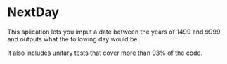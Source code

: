 # NextDay
This aplication lets you imput a date between the years of 1499 and 9999 and outputs what the following day would be.

It also includes unitary tests that cover more than 93% of the code.
